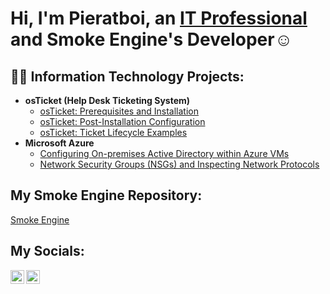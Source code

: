 <h1>Hi, I'm Pieratboi, an <a href="https://linkedin.com/in/rafael-razapov-60391a2b8/">IT Professional</a> and Smoke Engine's Developer☺</h1>

<h2>👨‍💻 Information Technology Projects:</h2>

- <b>osTicket (Help Desk Ticketing System)</b>
  - [osTicket: Prerequisites and Installation](https://github.com/Pieratboi/osticket-prereqs)
  - [osTicket: Post-Installation Configuration](https://github.com/Pieratboi/post-install-config)
  - [osTicket: Ticket Lifecycle Examples](https://github.com/Pieratboi/ticket-lifecycle)
- <b>Microsoft Azure</b>
  - [Configuring On-premises Active Directory within Azure VMs](https://github.com/Pieratboi/configure-ad)
  - [Network Security Groups (NSGs) and Inspecting Network Protocols](https://github.com/Pieratboi/azure-network-protocols)
 
<h2> My Smoke Engine Repository: </h2>
   <a href="https://github.com/Pieratboi/Smoke"> Smoke Engine </a>

<h2> My Socials: </h2>

[<img align="left" alt="Josh | LinkedIn" width="22px" src="https://cdn.jsdelivr.net/npm/simple-icons@v3/icons/linkedin.svg" />][linkedin]
[<img align="left" alt="Josh | Instagram" width="22px" src="https://cdn.jsdelivr.net/npm/simple-icons@v3/icons/instagram.svg" />][instagram]

[instagram]: https://www.instagram.com/Josh
[linkedin]: https://linkedin.com/in/rafael-razapov-60391a2b8
